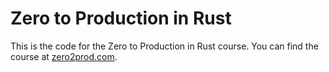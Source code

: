 # Zero to Production in Rust

This is the code for the Zero to Production in Rust course. You can find the course at [zero2prod.com](https://zero2prod.com).
